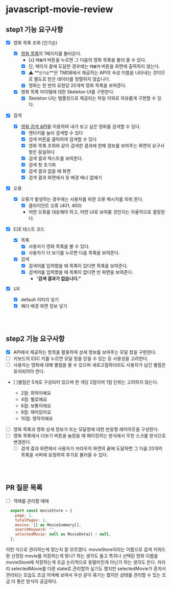 # javascript-movie-review

## step1 기능 요구사항

- [x] 영화 목록 조회 (인기순)
  - [x] [영화 목록](https://developers.themoviedb.org/3/movies/get-popular-movies)의 1페이지를 불러온다.
    - [x] **`더보기`** 버튼을 누르면 그 다음의 영화 목록을 불러 올 수 있다.
    - [x] 단, 페이지 끝에 도달한 경우에는 **`더보기`** 버튼을 화면에 출력하지 않는다.
    - [x] ⚠️ **`인기순`**은 TMDB에서 제공하는 API의 속성 이름을 나타내는 것이므로 별도로 받은 데이터를 정렬하지 않습니다.
    - [x] 영화는 한 번의 요청당 20개씩 영화 목록을 보여준다.
  - [x] 영화 목록 아이템에 대한 Skeleton UI를 구현한다.
    - [x] Skeleton UI는 템플릿으로 제공되는 파일 이외로 자유롭게 구현할 수 있다.
- [x] 검색
  - [x] [영화 검색 API](https://developers.themoviedb.org/3/search/search-movies)를 이용하여 내가 보고 싶은 영화를 검색할 수 있다.
    - [x] 엔터키를 눌러 검색할 수 있다
    - [x] 검색 버튼을 클릭하여 검색할 수 있다
    - [x] 영화 목록 조회와 같이 검색한 결과에 한해 정보를 보여주는 화면의 요구사항은 동일하다
    - [x] 검색 결과 텍스트를 보여준다.
    - [x] 검색 창 초기화
    - [x] 검색 결과 없을 때 화면
    - [x] 검색 결과 화면에서 뒷 배경 배너 없애기
- [x] 오류
  - [x] 오류가 발생하는 경우에는 사용자를 위한 오류 메시지를 띄워 준다.
    - [x] 클라이언트 오류 (401, 400)
    - 어떤 오류를 대응해야 하고, 어떤 UI로 보여줄 것인지는 자율적으로 결정한다.
- [x] E2E 테스트 코드

  - [x] 목록
    - [x] 사용자가 영화 목록을 볼 수 있다.
    - [x] 사용자가 더 보기를 누르면 다음 목록을 보여준다.
  - [x] 검색
    - [x] 검색어를 입력했을 때 목록이 있다면 목록을 보여준다.
    - [x] 검색어를 입력했을 때 목록이 없다면 빈 화면을 보여준다.
      - “**검색 결과가 없습니다.”**

- [x] UX
  - [x] default 이미지 넣기
  - [x] 헤더 배경 화면 정보 넣기

<br/>
<br/>

## step2 기능 요구사항

- [x] API에서 제공하는 항목을 활용하여 상세 정보를 보여주는 모달 창을 구현한다.
- [ ] 키보드의 ESC 키를 누르면 모달 창을 닫을 수 있는 등 사용성을 고려한다.
- [ ] 사용자는 영화에 대해 별점을 줄 수 있으며 새로고침하더라도 사용자가 남긴 별점은 유지되어야 한다.
- [ ]별점은 5개로 구성되어 있으며 한 개당 2점이며 1점 단위는 고려하지 않는다.

  - 2점: 최악이예요
  - 4점: 별로예요
  - 6점: 보통이에요
  - 8점: 재미있어요
  - 10점: 명작이에요

- [ ] 영화 목록과 영화 상세 정보가 뜨는 모달창에 대한 반응형 레이아웃을 구성한다.
- [ ] 영화 목록에서 더보기 버튼을 눌렀을 때 페이징하는 방식에서 무한 스크롤 방식으로 변경한다.
  - [ ] 검색 결과 화면에서 사용자가 브라우저 화면의 끝에 도달하면 그 다음 20개의 목록을 서버에 요청하여 추가로 불러올 수 있다.

<br/>
<br/>

## PR 질문 목록

- [ ] 객체를 관리할 때에

```javascript
  export const movieStore = {
    page: 1,
    totalPages: 1,
    movies: [] as MovieSummary[],
    searchKeyword: "",
    selectedMovie: null as MovieDetail | null,
  };
```

이런 식으로 관리하는게 맞는지 잘 모르겠다.
movieStore이라는 이름으로 검색 키워드랑 선정된 movie를 저장하는게 맞나? 하는 생각도 들고
특히나 선택된 영화 이름을 movieStore에 저장하는게 조금 논리적으로 동떨어진게 아닌가 하는 생각도 든다.
차라리 selectedMovie를 다른 state로 관리할까 싶기도 했지만 selectedMovie가 혼자서 관리되는 모습도 조금 어색해 보여서 우선 같이 묶기는 했지만
상태를 관리할 수 있는 조금 더 좋은 방식이 궁금하다.
